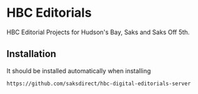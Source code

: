 # HBC Editorials
HBC Editorial Projects for Hudson's Bay, Saks and Saks Off 5th.

## Installation
It should be installed automatically when installing

`https://github.com/saksdirect/hbc-digital-editorials-server`
